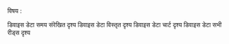 विषय :

डिवाइस डेटा समय संरेखित दृश्य
डिवाइस डेटा विस्तृत दृश्य
डिवाइस डेटा चार्ट दृश्य
डिवाइस डेटा सभी रीड्स दृश्य